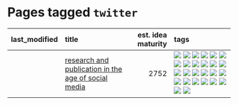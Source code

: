 # Pages tagged `twitter`

|last_modified|title|est. idea maturity|tags
|:---|:---|---:|:---|
||[research and publication in the age of social media](../research-and-social.md)|2752|[![](https://img.shields.io/badge/tag-arxiv-ff6770)](../tags/arxiv.md) [![](https://img.shields.io/badge/tag-citation-4aea2)](../tags/citation.md) [![](https://img.shields.io/badge/tag-corrections-a4124b)](../tags/corrections.md) [![](https://img.shields.io/badge/tag-credit-834fc2)](../tags/credit.md) [![](https://img.shields.io/badge/tag-curation-96f021)](../tags/curation.md) [![](https://img.shields.io/badge/tag-discoverability-2b1421)](../tags/discoverability.md) [![](https://img.shields.io/badge/tag-discussion-734214)](../tags/discussion.md) [![](https://img.shields.io/badge/tag-feed-997e5)](../tags/feed.md) [![](https://img.shields.io/badge/tag-git-a9524c)](../tags/git.md) [![](https://img.shields.io/badge/tag-github-ebbec3)](../tags/github.md) [![](https://img.shields.io/badge/tag-historyofscience-112e27)](../tags/historyofscience.md) [![](https://img.shields.io/badge/tag-mastodon-da6994)](../tags/mastodon.md) [![](https://img.shields.io/badge/tag-openreview-d5f6c6)](../tags/openreview.md) [![](https://img.shields.io/badge/tag-paperswithcode-77a0)](../tags/paperswithcode.md) [![](https://img.shields.io/badge/tag-platform-5d9a82)](../tags/platform.md) [![](https://img.shields.io/badge/tag-publication-da139a)](../tags/publication.md) [![](https://img.shields.io/badge/tag-reproducibility-aa21fc)](../tags/reproducibility.md) [![](https://img.shields.io/badge/tag-research-869bd0)](../tags/research.md) [![](https://img.shields.io/badge/tag-retractions-c4c41f)](../tags/retractions.md) [![](https://img.shields.io/badge/tag-search-53417a)](../tags/search.md) [![](https://img.shields.io/badge/tag-socialmedia-92ab1c)](../tags/socialmedia.md) [![](https://img.shields.io/badge/tag-stackoverflow-12f6d5)](../tags/stackoverflow.md) [![](https://img.shields.io/badge/tag-subscription-48fb29)](../tags/subscription.md) [![](https://img.shields.io/badge/tag-transparency-32c994)](../tags/transparency.md) [![](https://img.shields.io/badge/tag-twitter-4db4d2)](../tags/twitter.md) [![](https://img.shields.io/badge/tag-validation-12eec5)](../tags/validation.md)|